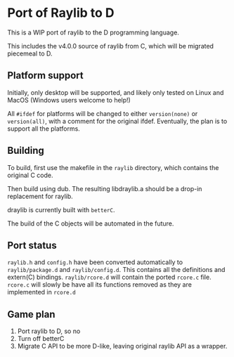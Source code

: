 # Port of Raylib to D

This is a WIP port of raylib to the D programming language.

This includes the v4.0.0 source of raylib from C, which will be migrated piecemeal to D.

## Platform support

Initially, only desktop will be supported, and likely only tested on Linux and MacOS (Windows users welcome to help!)

All `#ifdef` for platforms will be changed to either `version(none)` or `version(all)`, with a comment for the original ifdef. Eventually, the plan is to support all the platforms.

## Building

To build, first use the makefile in the `raylib` directory, which contains the original C code.

Then build using dub. The resulting libdraylib.a should be a drop-in replacement for raylib.

draylib is currently built with `betterC`.

The build of the C objects will be automated in the future.

## Port status

`raylib.h` and `config.h` have been converted automatically to `raylib/package.d` and `raylib/config.d`. This contains all the definitions and extern(C) bindings.
`raylib/rcore.d` will contain the ported `rcore.c` file. `rcore.c` will slowly be have all its functions removed as they are implemented in `rcore.d`

## Game plan

1. Port raylib to D, so no
2. Turn off betterC
3. Migrate C API to be more D-like, leaving original raylib API as a wrapper.

